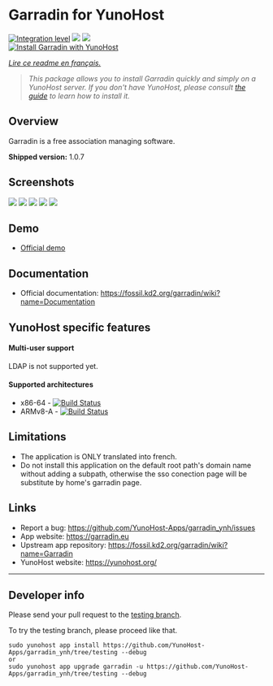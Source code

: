 # Garradin for YunoHost

[![Integration level](https://dash.yunohost.org/integration/garradin.svg)](https://dash.yunohost.org/appci/app/garradin) ![](https://ci-apps.yunohost.org/ci/badges/garradin.status.svg) ![](https://ci-apps.yunohost.org/ci/badges/garradin.maintain.svg)  
[![Install Garradin with YunoHost](https://install-app.yunohost.org/install-with-yunohost.svg)](https://install-app.yunohost.org/?app=garradin)

*[Lire ce readme en français.](./README_fr.md)*

> *This package allows you to install Garradin quickly and simply on a YunoHost server.
If you don't have YunoHost, please consult [the guide](https://yunohost.org/#/install) to learn how to install it.*

## Overview
Garradin is a free association managing software.

**Shipped version:** 1.0.7

## Screenshots

![](images/membre.png)
![](images/compta.png)
![](images/emails.png)
![](images/wiki.png)
![](images/site.jpg)

## Demo

* [Official demo](https://garradin.eu/essai/)

## Documentation

 * Official documentation: https://fossil.kd2.org/garradin/wiki?name=Documentation

## YunoHost specific features

#### Multi-user support

LDAP is not supported yet.

#### Supported architectures

* x86-64 - [![Build Status](https://ci-apps.yunohost.org/ci/logs/garradin%20%28Apps%29.svg)](https://ci-apps.yunohost.org/ci/apps/garradin/)
* ARMv8-A - [![Build Status](https://ci-apps-arm.yunohost.org/ci/logs/garradin%20%28Apps%29.svg)](https://ci-apps-arm.yunohost.org/ci/apps/garradin/)

## Limitations

* The application is ONLY translated into french.
* Do not install this application on the default root path's domain name without adding a subpath, otherwise the sso conection page will be substitute by home's garradin page.

## Links

 * Report a bug: https://github.com/YunoHost-Apps/garradin_ynh/issues
 * App website: https://garradin.eu
 * Upstream app repository: https://fossil.kd2.org/garradin/wiki?name=Garradin
 * YunoHost website: https://yunohost.org/

---

## Developer info

Please send your pull request to the [testing branch](https://github.com/YunoHost-Apps/garradin_ynh/tree/testing).

To try the testing branch, please proceed like that.
```
sudo yunohost app install https://github.com/YunoHost-Apps/garradin_ynh/tree/testing --debug
or
sudo yunohost app upgrade garradin -u https://github.com/YunoHost-Apps/garradin_ynh/tree/testing --debug
```
